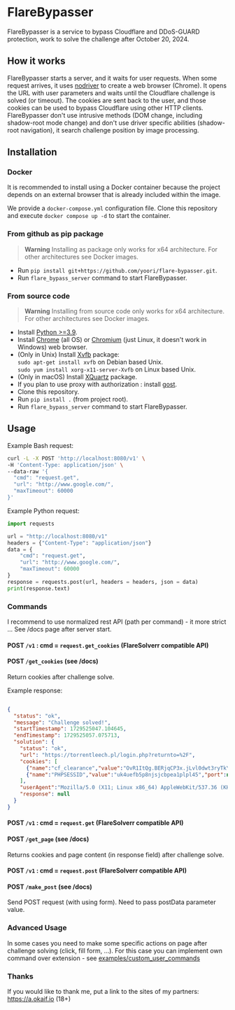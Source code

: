 # FlareBypasser
FlareBypasser is a service to bypass Cloudflare and DDoS-GUARD protection,
work to solve the challenge after October 20, 2024.

## How it works

FlareBypasser starts a server, and it waits for user requests.
When some request arrives, it uses [nodriver](https://github.com/ultrafunkamsterdam/nodriver)
to create a web browser (Chrome). It opens the URL with user parameters and waits until the Cloudflare challenge
is solved (or timeout). The cookies are sent back to the user, and those cookies can be used to
bypass Cloudflare using other HTTP clients.
FlareBypasser don't use intrusive methods (DOM change, including shadow-root mode change) and
don't use driver specific abilities (shadow-root navigation), it search challenge position by image processing.

## Installation

### Docker

It is recommended to install using a Docker container because the project depends on an external browser that is
already included within the image.

We provide a `docker-compose.yml` configuration file. Clone this repository and execute
`docker compose up -d` to start
the container.

### From github as pip package
> **Warning**
> Installing as package only works for x64 architecture. For other architectures see Docker images.

* Run `pip install git+https://github.com/yoori/flare-bypasser.git`.
* Run `flare_bypass_server` command to start FlareBypasser.

### From source code

> **Warning**
> Installing from source code only works for x64 architecture. For other architectures see Docker images.

* Install [Python >=3.9](https://www.python.org/downloads/).
* Install [Chrome](https://www.google.com/intl/en_us/chrome/) (all OS) or [Chromium](https://www.chromium.org/getting-involved/download-chromium/) (just Linux, it doesn't work in Windows) web browser.
* (Only in Unix) Install [Xvfb](https://en.wikipedia.org/wiki/Xvfb) package:</br>
`sudo apt-get install xvfb` on Debian based Unix.</br>
`sudo yum install xorg-x11-server-Xvfb` on Linux based Unix.
* (Only in macOS) Install [XQuartz](https://www.xquartz.org/) package.
* If you plan to use proxy with authorization : install [gost](https://github.com/ginuerzh/gost).
* Clone this repository.
* Run `pip install .` (from project root).
* Run `flare_bypass_server` command to start FlareBypasser.

## Usage

Example Bash request:
```bash
curl -L -X POST 'http://localhost:8080/v1' \
-H 'Content-Type: application/json' \
--data-raw '{
  "cmd": "request.get",
  "url": "http://www.google.com/",
  "maxTimeout": 60000
}'
```

Example Python request:
```py
import requests

url = "http://localhost:8080/v1"
headers = {"Content-Type": "application/json"}
data = {
    "cmd": "request.get",
    "url": "http://www.google.com/",
    "maxTimeout": 60000
}
response = requests.post(url, headers = headers, json = data)
print(response.text)
```

### Commands

I recommend to use normalized rest API (path per command) - it more strict ... See /docs page after server start.

#### POST `/v1` : cmd = `request.get_cookies` (FlareSolverr compatible API)
#### POST `/get_cookies` (see /docs)

Return cookies after challenge solve.

Example response:

```json

{
  "status": "ok",
  "message": "Challenge solved!",
  "startTimestamp": 1729525047.104645,
  "endTimestamp": 1729525057.075713,
  "solution": {
    "status": "ok",
    "url": "https://torrentleech.pl/login.php?returnto=%2F",
    "cookies": [
      {"name":"cf_clearance","value":"OvR1ItQg.BERjqCP3x.jLvl0dwt3ryTkYB9ycvoYwPw-1729525048-1.2.1.1-XwfWOOILDSrghfgKcmTWMyaOzg0MX5uhIyRDb9j_E6fgSUCYWWgfgULsMV9OcAtJ74asicOvUgZdgD56k1ryPFh_nWxFdmc547LGkcokXUvtj5DxlIo5mqK1Wk7TgEOvj_Sz44_1Jzj41Qsfw57WIfu9wpDm6aTe0lMZ.8TP5maHGja5bgxtqRRW4gaNCQJpZiLmauclhZnIubERNGziatv_euMp_xXRZUjpOygGOzDyL7w3PeN0P2HTZTl8IIcGSOktE3ryRyyysWcoIlnLiBTcoGrjOM3Av6TrvYlDkqhrZwmsbKNrRpfjfaUDClz.w1_SbS0rMLLJ7isxqUdT92RhdWcPD6aANKOpoqdAu7povEGC8pghVMgo7vLu4CBm3nHlmgMSDQgOB6L2XiHMBuPJdMAq_wkfqcqITl1qfo8","port":null,"domain":".torrentleech.pl","path":"/","secure":true},
      {"name":"PHPSESSID","value":"uk4uefb5p8njsjcbpea1plpl45","port":null,"domain":"torrentleech.pl","path":"/","secure":false}
    ],
    "userAgent":"Mozilla/5.0 (X11; Linux x86_64) AppleWebKit/537.36 (KHTML, like Gecko) Chrome/130.0.0.0 Safari/537.36",
    "response": null
  }
}

```

#### POST `/v1` : cmd = `request.get` (FlareSolverr compatible API)
#### POST `/get_page` (see /docs)

Returns cookies and page content (in response field) after challenge solve.

#### POST `/v1` : cmd = `request.post` (FlareSolverr compatible API)
#### POST `/make_post` (see /docs)

Send POST request (with using form). Need to pass postData parameter value.

### Advanced Usage
In some cases you need to make some specific actions on page after challenge solving (click, fill form, ...).
For this case you can implement own command over extension - see [examples/custom_user_commands](https://github.com/yoori/flare-bypasser/tree/main/examples/custom_user_commands)

### Thanks
If you would like to thank me, put a link to the sites of my partners:
https://a.okaif.io (18+)
